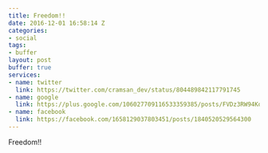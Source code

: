 ```yaml
---
title: Freedom!!
date: 2016-12-01 16:58:14 Z
categories:
- social
tags:
- buffer
layout: post
buffer: true
services:
- name: twitter
  link: https://twitter.com/cramsan_dev/status/804489842117791745
- name: google
  link: https://plus.google.com/106027709116533359385/posts/FVDz3RW94Ko
- name: facebook
  link: https://facebook.com/1658129037803451/posts/1840520529564300
---
```


Freedom!!

